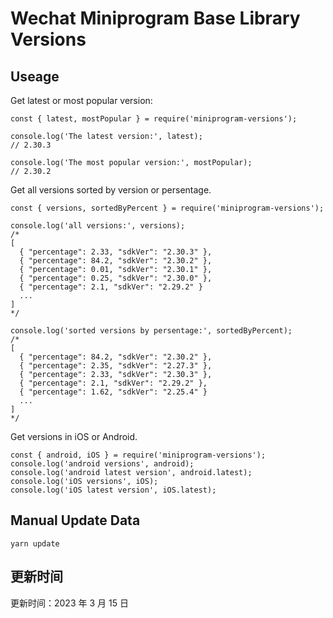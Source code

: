 
# Wechat Miniprogram Base Library Versions

## Useage

Get latest or most popular version:

```;
const { latest, mostPopular } = require('miniprogram-versions');

console.log('The latest version:', latest);
// 2.30.3

console.log('The most popular version:', mostPopular);
// 2.30.2

```

Get all versions sorted by version or persentage.

```
const { versions, sortedByPercent } = require('miniprogram-versions');

console.log('all versions:', versions);
/*
[
  { "percentage": 2.33, "sdkVer": "2.30.3" },
  { "percentage": 84.2, "sdkVer": "2.30.2" },
  { "percentage": 0.01, "sdkVer": "2.30.1" },
  { "percentage": 0.25, "sdkVer": "2.30.0" },
  { "percentage": 2.1, "sdkVer": "2.29.2" }
  ...
]
*/

console.log('sorted versions by persentage:', sortedByPercent);
/*
[
  { "percentage": 84.2, "sdkVer": "2.30.2" },
  { "percentage": 2.35, "sdkVer": "2.27.3" },
  { "percentage": 2.33, "sdkVer": "2.30.3" },
  { "percentage": 2.1, "sdkVer": "2.29.2" },
  { "percentage": 1.62, "sdkVer": "2.25.4" }
  ...
]
*/
```

Get versions in iOS or Android.

```
const { android, iOS } = require('miniprogram-versions');
console.log('android versions', android);
console.log('android latest version', android.latest);
console.log('iOS versions', iOS);
console.log('iOS latest version', iOS.latest);
```

## Manual Update Data

```
yarn update
```

## 更新时间

更新时间：2023 年 3 月 15 日
